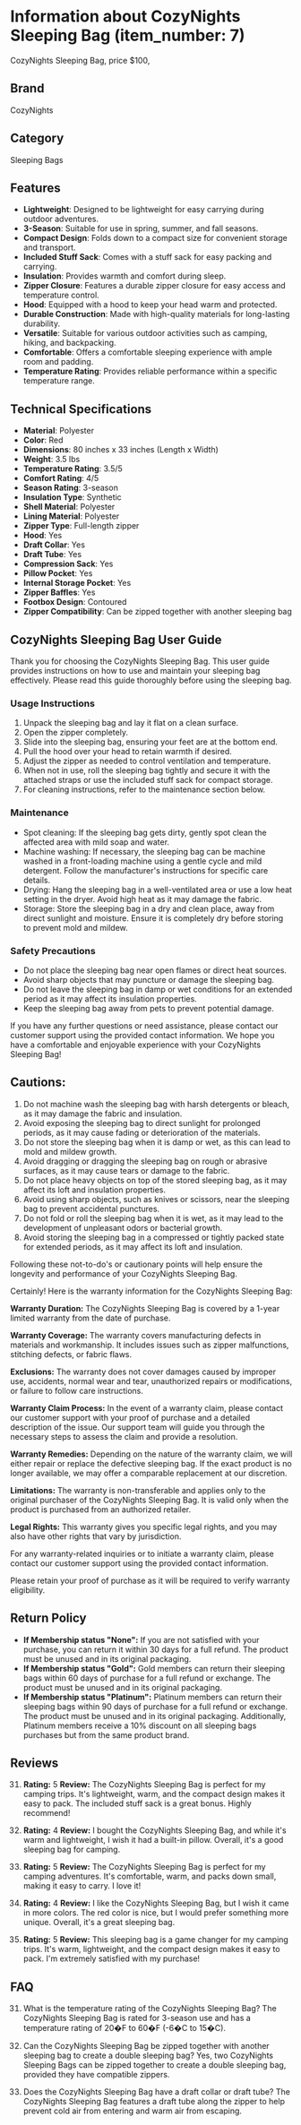 # Information about CozyNights Sleeping Bag (item_number: 7)
CozyNights Sleeping Bag, price $100,

## Brand
CozyNights

## Category
Sleeping Bags

## Features
- **Lightweight**: Designed to be lightweight for easy carrying during outdoor adventures.
- **3-Season**: Suitable for use in spring, summer, and fall seasons.
- **Compact Design**: Folds down to a compact size for convenient storage and transport.
- **Included Stuff Sack**: Comes with a stuff sack for easy packing and carrying.
- **Insulation**: Provides warmth and comfort during sleep.
- **Zipper Closure**: Features a durable zipper closure for easy access and temperature control.
- **Hood**: Equipped with a hood to keep your head warm and protected.
- **Durable Construction**: Made with high-quality materials for long-lasting durability.
- **Versatile**: Suitable for various outdoor activities such as camping, hiking, and backpacking.
- **Comfortable**: Offers a comfortable sleeping experience with ample room and padding.
- **Temperature Rating**: Provides reliable performance within a specific temperature range.

## Technical Specifications
- **Material**: Polyester
- **Color**: Red
- **Dimensions**: 80 inches x 33 inches (Length x Width)
- **Weight**: 3.5 lbs
- **Temperature Rating**: 3.5/5
- **Comfort Rating**: 4/5
- **Season Rating**: 3-season
- **Insulation Type**: Synthetic
- **Shell Material**: Polyester
- **Lining Material**: Polyester
- **Zipper Type**: Full-length zipper
- **Hood**: Yes
- **Draft Collar**: Yes
- **Draft Tube**: Yes
- **Compression Sack**: Yes
- **Pillow Pocket**: Yes
- **Internal Storage Pocket**: Yes
- **Zipper Baffles**: Yes
- **Footbox Design**: Contoured
- **Zipper Compatibility**: Can be zipped together with another sleeping bag

## CozyNights Sleeping Bag User Guide

Thank you for choosing the CozyNights Sleeping Bag. This user guide provides instructions on how to use and maintain your sleeping bag effectively. Please read this guide thoroughly before using the sleeping bag.

### Usage Instructions

1. Unpack the sleeping bag and lay it flat on a clean surface.
2. Open the zipper completely.
3. Slide into the sleeping bag, ensuring your feet are at the bottom end.
4. Pull the hood over your head to retain warmth if desired.
5. Adjust the zipper as needed to control ventilation and temperature.
6. When not in use, roll the sleeping bag tightly and secure it with the attached straps or use the included stuff sack for compact storage.
7. For cleaning instructions, refer to the maintenance section below.

### Maintenance

- Spot cleaning: If the sleeping bag gets dirty, gently spot clean the affected area with mild soap and water.
- Machine washing: If necessary, the sleeping bag can be machine washed in a front-loading machine using a gentle cycle and mild detergent. Follow the manufacturer's instructions for specific care details.
- Drying: Hang the sleeping bag in a well-ventilated area or use a low heat setting in the dryer. Avoid high heat as it may damage the fabric.
- Storage: Store the sleeping bag in a dry and clean place, away from direct sunlight and moisture. Ensure it is completely dry before storing to prevent mold and mildew.

### Safety Precautions

- Do not place the sleeping bag near open flames or direct heat sources.
- Avoid sharp objects that may puncture or damage the sleeping bag.
- Do not leave the sleeping bag in damp or wet conditions for an extended period as it may affect its insulation properties.
- Keep the sleeping bag away from pets to prevent potential damage.

If you have any further questions or need assistance, please contact our customer support using the provided contact information.
We hope you have a comfortable and enjoyable experience with your CozyNights Sleeping Bag!

## Cautions:
1. Do not machine wash the sleeping bag with harsh detergents or bleach, as it may damage the fabric and insulation.
2. Avoid exposing the sleeping bag to direct sunlight for prolonged periods, as it may cause fading or deterioration of the materials.
3. Do not store the sleeping bag when it is damp or wet, as this can lead to mold and mildew growth.
4. Avoid dragging or dragging the sleeping bag on rough or abrasive surfaces, as it may cause tears or damage to the fabric.
5. Do not place heavy objects on top of the stored sleeping bag, as it may affect its loft and insulation properties.
6. Avoid using sharp objects, such as knives or scissors, near the sleeping bag to prevent accidental punctures.
7. Do not fold or roll the sleeping bag when it is wet, as it may lead to the development of unpleasant odors or bacterial growth.
8. Avoid storing the sleeping bag in a compressed or tightly packed state for extended periods, as it may affect its loft and insulation.

Following these not-to-do's or cautionary points will help ensure the longevity and performance of your CozyNights Sleeping Bag.

Certainly! Here is the warranty information for the CozyNights Sleeping Bag:

**Warranty Duration:** The CozyNights Sleeping Bag is covered by a 1-year limited warranty from the date of purchase.

**Warranty Coverage:** The warranty covers manufacturing defects in materials and workmanship. It includes issues such as zipper malfunctions, stitching defects, or fabric flaws.

**Exclusions:** The warranty does not cover damages caused by improper use, accidents, normal wear and tear, unauthorized repairs or modifications, or failure to follow care instructions.

**Warranty Claim Process:** In the event of a warranty claim, please contact our customer support with your proof of purchase and a detailed description of the issue. Our support team will guide you through the necessary steps to assess the claim and provide a resolution.

**Warranty Remedies:** Depending on the nature of the warranty claim, we will either repair or replace the defective sleeping bag. If the exact product is no longer available, we may offer a comparable replacement at our discretion.

**Limitations:** The warranty is non-transferable and applies only to the original purchaser of the CozyNights Sleeping Bag. It is valid only when the product is purchased from an authorized retailer.

**Legal Rights:** This warranty gives you specific legal rights, and you may also have other rights that vary by jurisdiction.

For any warranty-related inquiries or to initiate a warranty claim, please contact our customer support using the provided contact information.

Please retain your proof of purchase as it will be required to verify warranty eligibility.

## Return Policy
- **If Membership status "None":**	If you are not satisfied with your purchase, you can return it within 30 days for a full refund. The product must be unused and in its original packaging.
- **If Membership status "Gold":**	Gold members can return their sleeping bags within 60 days of purchase for a full refund or exchange. The product must be unused and in its original packaging.
- **If Membership status "Platinum":**	Platinum members can return their sleeping bags within 90 days of purchase for a full refund or exchange. The product must be unused and in its original packaging. Additionally, Platinum members receive a 10% discount on all sleeping bags purchases but from the same product brand.

## Reviews
31) **Rating:** 5
   **Review:** The CozyNights Sleeping Bag is perfect for my camping trips. It's lightweight, warm, and the compact design makes it easy to pack. The included stuff sack is a great bonus. Highly recommend!

32) **Rating:** 4
   **Review:** I bought the CozyNights Sleeping Bag, and while it's warm and lightweight, I wish it had a built-in pillow. Overall, it's a good sleeping bag for camping.

33) **Rating:** 5
   **Review:** The CozyNights Sleeping Bag is perfect for my camping adventures. It's comfortable, warm, and packs down small, making it easy to carry. I love it!

34) **Rating:** 4
   **Review:** I like the CozyNights Sleeping Bag, but I wish it came in more colors. The red color is nice, but I would prefer something more unique. Overall, it's a great sleeping bag.

35) **Rating:** 5
   **Review:** This sleeping bag is a game changer for my camping trips. It's warm, lightweight, and the compact design makes it easy to pack. I'm extremely satisfied with my purchase!

## FAQ
31) What is the temperature rating of the CozyNights Sleeping Bag?
   The CozyNights Sleeping Bag is rated for 3-season use and has a temperature rating of 20�F to 60�F (-6�C to 15�C).

32) Can the CozyNights Sleeping Bag be zipped together with another sleeping bag to create a double sleeping bag?
   Yes, two CozyNights Sleeping Bags can be zipped together to create a double sleeping bag, provided they have compatible zippers.

33) Does the CozyNights Sleeping Bag have a draft collar or draft tube?
   The CozyNights Sleeping Bag features a draft tube along the zipper to help prevent cold air from entering and warm air from escaping.

